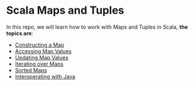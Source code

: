 Scala Maps and Tuples
=================

In this repo, we will learn how to work with Maps and Tuples in Scala, **the topics are**:

* [Constructing a Map](https://github.com/robsonoduarte/learn-scala/blob/master/scala-for-the-impatient/scala-maps-tuples/src/main/scala/br/com/mystudies/scala/ConstructingAMap.scala)
* [Accessing Map Values](https://github.com/robsonoduarte/learn-scala/blob/master/scala-for-the-impatient/scala-maps-tuples/src/main/scala/br/com/mystudies/scala/AccessingMapValues.scala)
* [Updating Map Values](https://github.com/robsonoduarte/learn-scala/blob/master/scala-for-the-impatient/scala-maps-tuples/src/main/scala/br/com/mystudies/scala/UpdatingMapValues.scala)
* [Iterating over Maps](https://github.com/robsonoduarte/learn-scala/blob/master/scala-for-the-impatient/scala-maps-tuples/src/main/scala/br/com/mystudies/scala/IteratingOverMaps.scala)
* [Sorted Maps](https://github.com/robsonoduarte/learn-scala/blob/master/scala-for-the-impatient/scala-maps-tuples/src/main/scala/br/com/mystudies/scala/SortedMaps.scala)
* [Interoperating with Java](https://github.com/robsonoduarte/learn-scala/blob/master/scala-for-the-impatient/scala-maps-tuples/src/main/scala/br/com/mystudies/scala/InteroperatingWithJava.scala)
